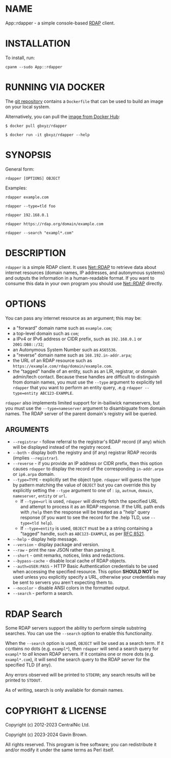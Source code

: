 # NAME

App::rdapper - a simple console-based [RDAP](https://about.rdap.org) client.

# INSTALLATION

To install, run:

    cpanm --sudo App::rdapper

# RUNNING VIA DOCKER

The [git repository](https://github.com/gbxyz/rdapper) contains a `Dockerfile`
that can be used to build an image on your local system.

Alternatively, you can pull the [image from Docker Hub](https://hub.docker.com/r/gbxyz/rdapper):

    $ docker pull gbxyz/rdapper

    $ docker run -it gbxyz/rdapper --help

# SYNOPSIS

General form:

    rdapper [OPTIONS] OBJECT

Examples:

    rdapper example.com

    rdapper --type=tld foo

    rdapper 192.168.0.1

    rdapper https://rdap.org/domain/example.com

    rdapper --search "exampl*.com"

# DESCRIPTION

`rdapper` is a simple RDAP client. It uses [Net::RDAP](https://metacpan.org/pod/Net%3A%3ARDAP) to retrieve data about
internet resources (domain names, IP addresses, and autonymous systems) and
outputs the information in a human-readable format. If you want to consume this
data in your own program you should use [Net::RDAP](https://metacpan.org/pod/Net%3A%3ARDAP) directly.

# OPTIONS

You can pass any internet resource as an argument; this may be:

- a "forward" domain name such as `example.com`;
- a top-level domain such as `com`;
- a IPv4 or IPv6 address or CIDR prefix, such as `192.168.0.1` or
`2001:DB8::/32`;
- an Autonymous System Number such as `AS65536`.
- a "reverse" domain name such as `168.192.in-addr.arpa`;
- the URL of an RDAP resource such as
`https://example.com/rdap/domain/example.com`.
- the "tagged" handle of an entity, such as an LIR, registrar, or domain
admin/tech contact. Because these handles are difficult to distinguish from
domain names, you must use the `--type` argument to explicitly tell `rdapper`
that you want to perform an entity query, .e.g `rdapper --type=entity
ABC123-EXAMPLE`.

`rdapper` also implements limited support for in-bailiwick nameservers, but you
must use the `--type=nameserver` argument to disambiguate from domain names. The
RDAP server of the parent domain's registry will be queried.

## ARGUMENTS

- `--registrar` - follow referral to the registrar's RDAP record (if any)
which will be displayed instead of the registry record.
- `--both` - display both the registry and (if any) registrar RDAP
records (implies `--registrar`).
- `--reverse` - if you provide an IP address or CIDR prefix, then this
option causes `rdapper` to display the record of the corresponding
`in-addr.arpa` or `ip6.arpa` domain.
- `--type=TYPE` - explicitly set the object type. `rdapper` will guess
the type by pattern matching the value of `OBJECT` but you can override this by
explicitly setting the `--type` argument to one of : `ip`, `autnum`,
`domain`, `nameserver`, `entity` or `url`.
    - If `--type=url` is used, `rdapper` will directly fetch the specified
    URL and attempt to process it as an RDAP response. If the URL path ends with
    `/help` then the response will be treated as a "help" query response (if you
    want to see the record for the .help TLD, use `--type=tld help`).
    - If `--type=entity` is used, `OBJECT` must be a a string containing a
    "tagged" handle, such as `ABC123-EXAMPLE`, as per [RFC
    8521](https://datatracker.ietf.org/doc/html/rfc8521).
- `--help` - display help message.
- `--version` - display package and version.
- `--raw` - print the raw JSON rather than parsing it.
- `--short` - omit remarks, notices, links and redactions.
- `--bypass-cache` - disable local cache of RDAP objects.
- `--auth=USER:PASS` - HTTP Basic Authentication credentials to be used
when accessing the specified resource. This option **SHOULD NOT** be used unless
you explicitly specify a URL, otherwise your credentials may be sent to servers
you aren't expecting them to.
- `--nocolor` - disable ANSI colors in the formatted output.
- `--search` - perform a search.

# RDAP Search

Some RDAP servers support the ability to perform simple substring searches.
You can use the `--search` option to enable this functionality.

When the `--search` option is used, `OBJECT` will be used as a search term. If
it contains no dots (e.g. `exampl*`), then `rdapper` will send a search query
for `exampl*` to _all_ known RDAP servers. If it contains one or more dots
(e.g. `exampl*.com`), it will send the search query to the RDAP server for the
specified TLD (if any).

Any errors observed will be printed to `STDERR`; any search results will be
printed to `STDOUT`.

As of writing, search is only available for domain names.

# COPYRIGHT & LICENSE

Copyright (c) 2012-2023 CentralNic Ltd.

Copyright (c) 2023-2024 Gavin Brown.

All rights reserved. This program is free software; you can redistribute it
and/or modify it under the same terms as Perl itself.
